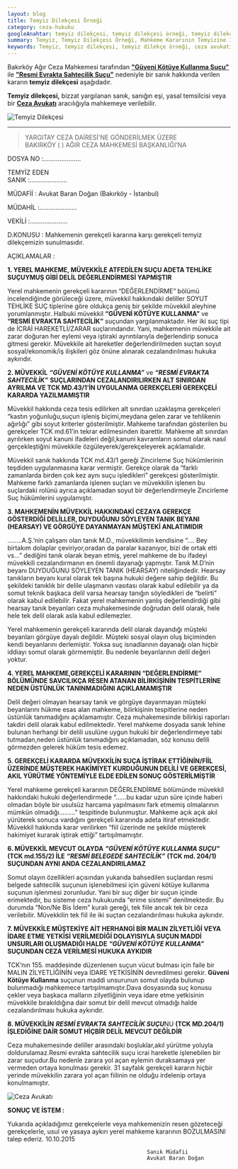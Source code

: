 ```yaml
---
layout: blog
title: Temyiz Dilekçesi Örneği
category: ceza-hukuku
googleAnahtar: temyiz dilekçesi, temyiz dilekçesi örneği, temyiz dilekçe örneği, 
summary: Temyiz, Temyiz Dilekçesi Örneği, Mahkeme Kararının Temyizine İlişkin Dilekçe
keywords: Temyiz, temyiz dilekçesi, temyiz dilekçe örneği, ceza avukatı, ağır ceza avukatı, bakırköy avukat, istanbul avukat
---
```



Bakırköy Ağır Ceza Mahkemesi tarafından [**"Güveni Kötüye Kullanma Suçu"**](https://barandogan.av.tr/blog/ceza-hukuku/hizmet-nedeniyle-guveni-kotuye-kullanma-sucu-cezasi.html) ile [**"Resmi Evrakta Sahtecilik Suçu"**]( https://barandogan.av.tr/blog/ceza-hukuku/resmi-evrakta-belgede-sahtecilik-cezasi.html) nedeniyle bir sanık hakkında verilen kararın **temyiz dilekçesi** aşağıdadır.

**Temyiz dilekçesi,** bizzat yargılanan sanık, sanığın eşi, yasal temsilcisi veya bir [**Ceza Avukatı**](https://barandogan.av.tr/blog/ceza-hukuku/ceza-avukatinin-islevi.html) aracılığıyla mahkemeye verilebilir.



![Temyiz Dilekçesi](https://camo.githubusercontent.com/d6e21f7765ca395355c37fffd09b270409d648eb/687474703a2f2f692e68697a6c69726573696d2e636f6d2f4e576c6b47502e6a7067 "Temyiz Dilekçesi")


_____________________________________________________________________________________________________________________________


>YARGITAY CEZA DAİRESİ'NE GÖNDERİLMEK ÜZERE          
BAKIRKÖY (   ) AĞIR CEZA MAHKEMESİ BAŞKANLIĞI’NA


DOSYA NO		:.....................

TEMYİZ EDEN           
SANIK		    :.....................

MÜDAFİİ		  : Avukat Baran Doğan (Bakırköy - İstanbul)
				
MÜDAHİL		  :.....................

VEKİLİ		  :.....................

D.KONUSU	  : Mahkemenin gerekçeli kararına karşı gerekçeli temyiz dilekçemizin sunulmasıdır.

AÇIKLAMALAR	  :
			

**1. YEREL MAHKEME, MÜVEKKİLE ATFEDİLEN SUÇU ADETA TEHLİKE SUÇUYMUŞ GİBİ DELİL DEĞERLENDİRMESİ YAPMIŞTIR**

Yerel mahkemenin gerekçeli kararının “DEĞERLENDİRME” bölümü incelendiğinde görüleceği üzere, müvekkil hakkındaki deliller SOYUT TEHLİKE SUÇ tiplerine göre oldukça geniş bir şekilde müvekkil aleyhine yorumlanmıştır. Halbuki müvekkil **“GÜVENİ KÖTÜYE KULLANMA”** ve **“RESMİ EVRAKTA SAHTECİLİK”** suçundan yargılanmaktadır. Her iki suç tipi de İCRAİ HAREKETLİ/ZARAR suçlarındandır. Yani, mahkemenin müvekkile ait zarar doğuran her eylemi veya iştiraki ayrıntılarıyla değerlendirip sonuca gitmesi gerekir. Müvekkile ait hareketler değerlendirilmeden suçtan soyut sosyal/ekonomik/iş ilişkileri göz önüne alınarak cezalandırılması hukuka aykırıdır.    

**2. MÜVEKKİL** ***“GÜVENİ KÖTÜYE KULLANMA”*** ve ***“RESMİ EVRAKTA SAHTECİLİK”*** **SUÇLARINDAN CEZALANDIRILIRKEN ALT SINIRDAN AYRILMA VE TCK MD.43/1’İN UYGULANMA GEREKÇELERİ GEREKÇELİ KARARDA YAZILMAMIŞTIR**

Müvekkil hakkında ceza tesis edilirken alt sınırdan uzaklaşma gerekçeleri “kastın yoğunluğu,suçun işleniş biçimi,meydana gelen zarar ve tehlikenin ağırlığı” gibi soyut kriterler gösterilmiştir. Mahkeme tarafından gösterilen bu gerekçeler TCK md.61’in tekrar edilmesinden ibarettir. Mahkeme alt sınırdan ayrılırken soyut kanuni ifadeleri değil,kanuni kavramların somut olarak nasıl gerçekleştiğini müvekkile özgüleyerek/gerekçeleyerek açıklamalıdır.

Müvekkil sanık hakkında TCK md.43/1 gereği Zincirleme Suç hükümlerinin teşdiden uygulanmasına karar vermiştir. Gerekçe olarak da “farklı zamanlarda birden çok kez aynı suçu işledikleri”  gerekçesi gösterilmiştir. Mahkeme farklı zamanlarda işlenen suçları ve müvekkilin işlenen bu suçlardaki rolünü ayrıca açıklamadan soyut bir değerlendirmeyle Zincirleme Suç hükümlerini uygulamıştır.


**3. MAHKEMENİN MÜVEKKİL HAKKINDAKİ CEZAYA GEREKÇE GÖSTERDİĞİ DELİLLER, DUYDUĞUNU SÖYLEYEN TANIK BEYANI (HEARSAY) VE GÖRGÜYE DAYANMAYAN MÜŞTEKİ ANLATIMIDIR**				

.....…A.Ş.’nin çalışanı olan tanık M.D., müvekkilimin kendisine “.... Bey birtakım dolaplar çeviriyor,oradan da paralar kazanıyor, bizi de ortak etti vs…” dediğini tanık olarak beyan etmiş, yerel mahkeme de bu ifadeyi müvekkili cezalandırmanın en önemli dayanağı yapmıştır. Tanık M.D’nin beyanı DUYDUĞUNU SÖYLEYEN TANIK (HEARSAY) niteliğindedir. Hearsay tanıkların beyanı kural olarak tek başına hukuki değere sahip değildir. Bu şekildeki tanıklık bir delile ulaşmanın vasıtası olarak kabul edilebilir ya da somut teknik başkaca delil varsa hearsay tanığın söyledikleri de “belirti” olarak kabul edilebilir. Fakat yerel mahkemenin yanlış değerlendirdiği gibi hearsay tanık beyanları ceza muhakemesinde doğrudan delil olarak, hele hele tek delil olarak asla kabul edilemezler.

Yerel mahkemenin gerekçeli kararında delil olarak dayandığı müşteki beyanları görgüye dayalı değildir. Müşteki sosyal olayın oluş biçiminden kendi beyanlarını derlemiştir. Yoksa suç isnadlarının dayanağı olan hiçbir iddiayı somut olarak  görmemiştir. Bu nedenle beyanlarının delil değeri yoktur.
 
**4. YEREL MAHKEME,GEREKÇELİ KARARININ “DEĞERLENDİRME” BÖLÜMÜNDE SAVCILIKÇA RESEN ATANAN BİLİRKİŞİNİN TESPİTLERİNE NEDEN ÜSTÜNLÜK TANINMADIĞINI AÇIKLAMAMIŞTIR**     

Delil değeri olmayan hearsay tanık ve görgüye dayanmayan müşteki beyanlarını hükme esas alan mahkeme, bilirkişinin tespitlerine neden üstünlük tanımadığını açıklamamıştır. Ceza muhakemesinde bilirkişi raporları takdiri delil olarak kabul edilmektedir. Yerel mahkeme dosyada sanık lehine bulunan herhangi bir delili usulüne uygun hukuki bir değerlendirmeye tabi tutmadan,neden üstünlük tanımadığını açıklamadan, söz konusu delili görmezden gelerek hüküm tesis edemez.

**5. GEREKÇELİ KARARDA MÜVEKKİLİN SUÇA İŞTİRAK ETTİĞİNİN/FİİL ÜZERİNDE MÜŞTEREK HAKİMİYET KURDUĞUNUN DELİLİ VE  GEREKÇESİ, AKIL YÜRÜTME YÖNTEMİYLE ELDE EDİLEN SONUÇ GÖSTERİLMİŞTİR** 
	
Yerel mahkeme gerekçeli kararının DEĞERLENDİRME bölümünde müvekkil hakkındaki hukuki değerlendirmede “……bu kadar uzun süre içinde haberi olmadan böyle bir usulsüz harcama yapılmasını fark etmemiş olmalarının mümkün olmadığı………” tespitinde bulunmuştur. Mahkeme açık açık akıl yürüterek sonuca vardığını gerekçeli kararında adeta itiraf etmektedir. Müvekkil hakkında karar verilirken “fiil üzerinde ne şekilde müşterek hakimiyet kurarak iştirak ettiği” tartışılmamıştır.




**6. MÜVEKKİL MEVCUT OLAYDA** ***"GÜVENİ KÖTÜYE KULLANMA SUÇU"*** **(TCK md.155/2) İLE** ***“RESMİ BELEGEDE SAHTECİLİK”*** **(TCK md. 204/1) SUÇUNDAN AYNI ANDA CEZALANDIRILAMAZ** 			

Somut olayın özellikleri açısından 	yukarıda bahsedilen suçlardan resmi belgede sahtecilik suçunun işlenebilmesi için güveni kötüye kullanma suçunun işlenmesi zorunludur. Yani bir suç diğer bir suçun içinde erimektedir, bu sisteme ceza hukukunda “erime sistemi” denilmektedir. Bu durumda “Non/Ne Bis İdem” kuralı gereği, tek fiile ancak tek bir ceza verilebilir. Müvekkilin tek fiil ile iki suçtan cezalandırılması hukuka aykırıdır.

**7. MÜVEKKİLE MÜŞTEKİYE AİT HERHANGİ BİR MALIN ZİLYETLİĞİ VEYA İDARE ETME YETKİSİ VERİLMEDİĞİ DOLAYISIYLA SUÇUN MADDİ UNSURLARI OLUŞMADIĞI HALDE** ***“GÜVENİ KÖTÜYE KULLANMA”*** **SUÇUNDAN CEZA VERİLMESİ HUKUKA AYKIDIR**	

TCK’nın 155. maddesinde düzenlenen suçun vücut bulması için faile bir MALIN ZİLYETLİĞİNİN veya İDARE YETKİSİNİN devredilmesi gerekir. **Güveni Kötüye Kullanma** suçunun maddi unsurunun somut olayda bulunup bulunmadığı mahkemece tartışılmamıştır.Dava dosyasında suç konusu çekler veya başkaca malların zilyetliğinin veya idare etme yetkisinin müvekkile bırakıldığına dair somut bir delil mevcut olmadığı halde cezalandırılması hukuka aykırıdır.

**8. MÜVEKKİLİN** ***RESMİ EVRAKTA SAHTECİLİK SUÇU***NU **(TCK MD.204/1) İŞLEDİĞİNE DAİR SOMUT HİÇBİR DELİL MEVCUT DEĞİLDİR**

Ceza muhakemesinde deliller arasındaki boşluklar,akıl yürütme yoluyla doldurulamaz.Resmi evrakta sahtecilik suçu icrai hareketle işlenebilen bir zarar suçudur.Bu nedenle zarara yol açan eylemin duraksamaya yer vermeden ortaya konulması gerekir. 31 sayfalık gerekçeli kararın hiçbir yerinde müvekkilin zarara yol açan fiilinin ne olduğu irdelenip ortaya konulmamıştır.

![Ceza Avukatı](https://camo.githubusercontent.com/b5ba5f5e2364aab496a1fe6f30aae33b08487779/687474703a2f2f70616b697374616e6372696d696e616c7265636f7264732e636f6d2f77702d636f6e74656e742f75706c6f6164732f323031322f31312f312d4261696c2d6f662d416d69722d736576656e2d6f74686572732d636f6e6669726d65642d323930783136302e6a7067 "Ceza Avukatı")


**SONUÇ VE İSTEM	:**  

Yukarıda açıkladığımız gerekçelerle veya mahkemenizin resen gözeteceği gerekçelerle, usul ve yasaya aykırı yerel mahkeme kararının BOZULMASINI talep ederiz. 10.10.2015
							                                
												Sanık Müdafii                  
												Avukat Baran Doğan
								                                
